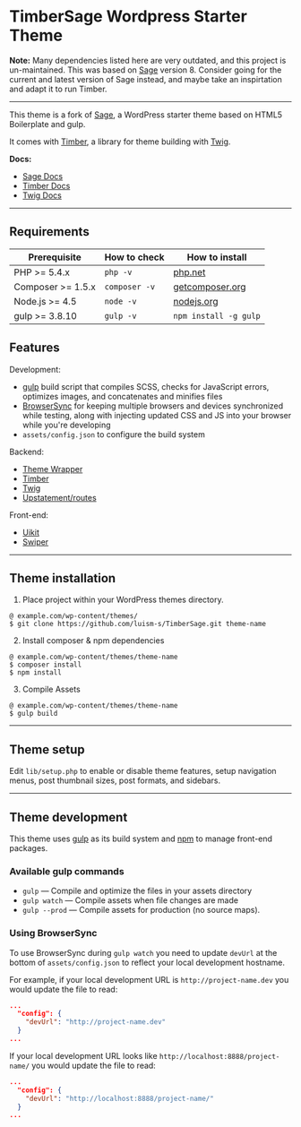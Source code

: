 # TimberSage Wordpress Starter Theme

**Note:** Many dependencies listed here are very outdated, and this project is un-maintained. This was based on [Sage](https://roots.io/sage/) version 8. Consider going for the current and latest version of Sage instead, and maybe take an inspirtation and adapt it to run Timber.

---

This theme is a fork of [Sage](https://roots.io/sage/), a WordPress starter theme based on HTML5 Boilerplate and gulp.

It comes with [Timber](https://www.upstatement.com/timber/), a library for theme building with [Twig](https://twig.symfony.com/).

**Docs:**

* [Sage Docs](https://roots.io/sage/docs/)
* [Timber Docs](https://timber.github.io/docs/getting-started/setup/)
* [Twig Docs](https://twig.symfony.com/doc/1.x/)

---
## Requirements

| Prerequisite          | How to check  | How to install
| ---------------       | ------------  | ------------- |
| PHP >= 5.4.x          | `php -v`      | [php.net](http://php.net/manual/en/install.php) |
| Composer >= 1.5.x     | `composer -v` | [getcomposer.org](https://getcomposer.org/) |
| Node.js >= 4.5        | `node -v`     | [nodejs.org](http://nodejs.org/) |
| gulp >= 3.8.10        | `gulp -v`     | `npm install -g gulp` |

## Features

Development:

* [gulp](http://gulpjs.com/) build script that compiles SCSS, checks for JavaScript errors, optimizes images, and concatenates and minifies files
* [BrowserSync](http://www.browsersync.io/) for keeping multiple browsers and devices synchronized while testing, along with injecting updated CSS and JS into your browser while you're developing
* `assets/config.json` to configure the build system

Backend:

* [Theme Wrapper](https://roots.io/sage/docs/theme-wrapper/)
* [Timber](https://www.upstatement.com/timber/)
* [Twig](https://twig.symfony.com/)
* [Upstatement/routes](https://github.com/Upstatement/routes)

Front-end:
 
* [Uikit](https://getuikit.com/)
* [Swiper](http://idangero.us/swiper/)

---

## Theme installation

1. Place project within your WordPress themes directory.
````shell
@ example.com/wp-content/themes/
$ git clone https://github.com/luism-s/TimberSage.git theme-name
````

2. Install composer & npm dependencies
````shell
@ example.com/wp-content/themes/theme-name
$ composer install
$ npm install
````

3. Compile Assets
````shell
@ example.com/wp-content/themes/theme-name
$ gulp build
````
---

## Theme setup

Edit `lib/setup.php` to enable or disable theme features, setup navigation menus, post thumbnail sizes, post formats, and sidebars.

---

## Theme development

This theme uses [gulp](http://gulpjs.com/) as its build system and [npm](https://www.npmjs.com/) to manage front-end packages.

### Available gulp commands

* `gulp` — Compile and optimize the files in your assets directory
* `gulp watch` — Compile assets when file changes are made
* `gulp --prod` — Compile assets for production (no source maps).

### Using BrowserSync

To use BrowserSync during `gulp watch` you need to update `devUrl` at the bottom of `assets/config.json` to reflect your local development hostname.

For example, if your local development URL is `http://project-name.dev` you would update the file to read:
```json
...
  "config": {
    "devUrl": "http://project-name.dev"
  }
...
```
If your local development URL looks like `http://localhost:8888/project-name/` you would update the file to read:
```json
...
  "config": {
    "devUrl": "http://localhost:8888/project-name/"
  }
...
```
